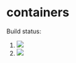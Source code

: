 # containers

Build status:

1. [![](https://github.com/angzla/containers/workflows/tests-fibonacci/badge.svg)](https://github.com/angzla/containers/actions?query=workflow%3Atests-fibonacci)
1. [![](https://github.com/angzla/containers/workflows/tests-range/badge.svg)](https://github.com/angzla/containers/actions?query=workflow%3Atests-range)
